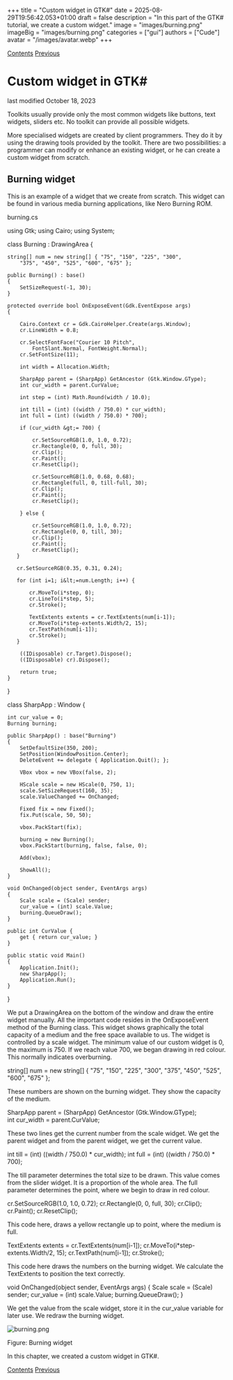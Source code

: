 +++
title = "Custom widget in GTK#"
date = 2025-08-29T19:56:42.053+01:00
draft = false
description = "In this part of the GTK# tutorial, we create a custom widget."
image = "images/burning.png"
imageBig = "images/burning.png"
categories = ["gui"]
authors = ["Cude"]
avatar = "/images/avatar.webp"
+++

[Contents](..)
[Previous](../drawingII/)

# Custom widget in GTK#

last modified October 18, 2023

Toolkits usually provide only the most common widgets like buttons, text widgets, 
sliders etc. No toolkit can provide all possible widgets.

More specialised widgets are created by client programmers. They do it by using 
the drawing tools provided by the toolkit. There are two possibilities: a programmer 
can modify or enhance an existing widget, or he can create a custom widget from scratch. 

## Burning widget

This is an example of a widget that we create from scratch. This widget can be 
found in various media burning applications, like Nero Burning ROM.

burning.cs
  

using Gtk;
using Cairo;
using System;
 
class Burning : DrawingArea
{

    string[] num = new string[] { "75", "150", "225", "300", 
        "375", "450", "525", "600", "675" };

    public Burning() : base()
    {
        SetSizeRequest(-1, 30);
    }

    protected override bool OnExposeEvent(Gdk.EventExpose args)
    {
        
        Cairo.Context cr = Gdk.CairoHelper.Create(args.Window);
        cr.LineWidth = 0.8;

        cr.SelectFontFace("Courier 10 Pitch", 
            FontSlant.Normal, FontWeight.Normal);
        cr.SetFontSize(11);

        int width = Allocation.Width;

        SharpApp parent = (SharpApp) GetAncestor (Gtk.Window.GType);        
        int cur_width = parent.CurValue;

        int step = (int) Math.Round(width / 10.0);

        int till = (int) ((width / 750.0) * cur_width);
        int full = (int) ((width / 750.0) * 700);

        if (cur_width &gt;= 700) {
            
            cr.SetSourceRGB(1.0, 1.0, 0.72);
            cr.Rectangle(0, 0, full, 30);
            cr.Clip();
            cr.Paint();
            cr.ResetClip();
            
            cr.SetSourceRGB(1.0, 0.68, 0.68);
            cr.Rectangle(full, 0, till-full, 30);    
            cr.Clip();
            cr.Paint();
            cr.ResetClip();

        } else { 
             
            cr.SetSourceRGB(1.0, 1.0, 0.72);
            cr.Rectangle(0, 0, till, 30);
            cr.Clip();
            cr.Paint();
            cr.ResetClip();
       }  

       cr.SetSourceRGB(0.35, 0.31, 0.24);
       
       for (int i=1; i&lt;=num.Length; i++) {
           
           cr.MoveTo(i*step, 0);
           cr.LineTo(i*step, 5);    
           cr.Stroke();
           
           TextExtents extents = cr.TextExtents(num[i-1]);
           cr.MoveTo(i*step-extents.Width/2, 15);
           cr.TextPath(num[i-1]);
           cr.Stroke();
       }
        
        ((IDisposable) cr.Target).Dispose();                                      
        ((IDisposable) cr).Dispose();

        return true;
    }
}

class SharpApp : Window {
 
    int cur_value = 0;
    Burning burning;
    
    public SharpApp() : base("Burning")
    {
        SetDefaultSize(350, 200);
        SetPosition(WindowPosition.Center);
        DeleteEvent += delegate { Application.Quit(); };
       
        VBox vbox = new VBox(false, 2);
        
        HScale scale = new HScale(0, 750, 1);
        scale.SetSizeRequest(160, 35);
        scale.ValueChanged += OnChanged;
        
        Fixed fix = new Fixed();
        fix.Put(scale, 50, 50);
        
        vbox.PackStart(fix);
        
        burning = new Burning();
        vbox.PackStart(burning, false, false, 0);

        Add(vbox);

        ShowAll();
    }
    
    void OnChanged(object sender, EventArgs args)
    {
        Scale scale = (Scale) sender;
        cur_value = (int) scale.Value;
        burning.QueueDraw();
    }
    
    public int CurValue {
        get { return cur_value; }
    }

    public static void Main()
    {
        Application.Init();
        new SharpApp();
        Application.Run();
    }
}

We put a DrawingArea on the bottom of the window and draw 
the entire widget manually. All the important code resides in the 
OnExposeEvent method of the Burning class. This widget shows 
graphically the total capacity of a medium and the free space available to us. 
The widget is controlled by a scale widget. The minimum value of our custom 
widget is 0, the maximum is 750. If we reach value 700, we began drawing in 
red colour. This normally indicates overburning.  

string[] num = new string[] { "75", "150", "225", "300", 
    "375", "450", "525", "600", "675" };

These numbers are shown on the burning widget. They show the capacity of the medium.

SharpApp parent = (SharpApp) GetAncestor (Gtk.Window.GType);        
int cur_width = parent.CurValue;

These two lines get the current number from the scale widget. We get the parent widget and 
from the parent widget, we get the current value. 

int till = (int) ((width / 750.0) * cur_width);
int full = (int) ((width / 750.0) * 700);

The till parameter determines the total size to be drawn. This 
value comes from the slider widget. It is a proportion of the whole area. 
The full parameter determines the point, where we begin to draw 
in red colour. 

cr.SetSourceRGB(1.0, 1.0, 0.72);
cr.Rectangle(0, 0, full, 30);
cr.Clip();
cr.Paint();
cr.ResetClip();

This code here, draws a yellow rectangle up to point, where the medium is full.

TextExtents extents = cr.TextExtents(num[i-1]);
cr.MoveTo(i*step-extents.Width/2, 15);
cr.TextPath(num[i-1]);
cr.Stroke();

This code here draws the numbers on the burning widget. We calculate the
TextExtents to position the text correctly.

void OnChanged(object sender, EventArgs args)
{
    Scale scale = (Scale) sender;
    cur_value = (int) scale.Value;
    burning.QueueDraw();
}

We get the value from the scale widget, store it in the cur_value 
variable for later use. We redraw the burning widget. 

![burning.png](images/burning.png)

Figure: Burning widget

In this chapter, we created a custom widget in GTK#.

[Contents](..)
[Previous](../drawingII/)